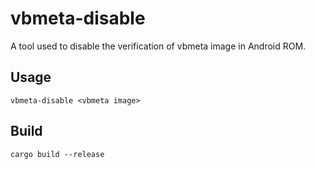 # vbmeta-disable
A tool used to disable the verification of vbmeta image in Android ROM.

## Usage
```
vbmeta-disable <vbmeta image>
```
## Build
```
cargo build --release
```

